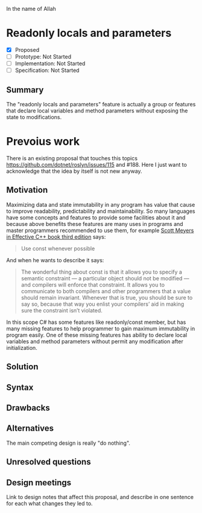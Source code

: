 In the name of Allah

# Readonly locals and parameters

* [x] Proposed
* [ ] Prototype: Not Started
* [ ] Implementation: Not Started
* [ ] Specification: Not Started

## Summary
[summary]: #summary

The "readonly locals and parameters" feature is actually a group or features that declare local variables and method parameters without exposing the state to modifications.

# Prevoius work

There is an existing proposal that touches this topics https://github.com/dotnet/roslyn/issues/115 and #188.
Here I just want to acknowledge that the idea by itself is not new anyway.

## Motivation

Maximizing data and state immutability in any program has value that cause to improve readability, predictability and maintainability. So many languages have some concepts and features to provide some facilities about it and because above benefits these features are many uses in programs and master programmers recommended to use them, for example [Scott Meyers in Effective C++ book third edition](https://en.wikipedia.org/wiki/Scott_Meyers) says:
> Use const whenever possible

And when he wants to describe it says:

>The wonderful thing about const is that it allows you to specify a semantic constraint — a particular object should not be modified — and compilers will enforce that constraint. It allows you to communicate to both compilers and other programmers that a value should remain invariant. Whenever that is true, you should be sure to say so, because that way you enlist your compilers’ aid in making sure the
constraint isn’t violated.

In this scope C# has some features like readonly/const member, but has many missing features to help programmer to gain maximum immutability in program easily. One of these missing features has ability to declare local variables and method parameters without permit any modification after initialization. 

## Solution

## Syntax

## Drawbacks
[drawbacks]: #drawbacks

## Alternatives
[alternatives]: #alternatives

The main competing design is really "do nothing".

## Unresolved questions
[unresolved]: #unresolved-questions

## Design meetings

Link to design notes that affect this proposal, and describe in one sentence for each what changes they led to.
